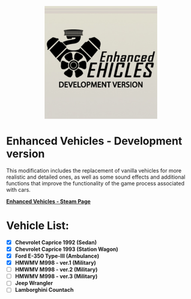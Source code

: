 <p align="center">
  <img width="300" height="300" src="/Contents/mods/EnhancedVehicles_Development/EnhancedVehicles_Development.png">
</p>

# Enhanced Vehicles - Development version
This modification includes the replacement of vanilla vehicles for more realistic and detailed ones, as well as some sound effects and additional functions that improve the functionality of the game process associated with cars.


**[Enhanced Vehicles - Steam Page](https://steamcommunity.com/sharedfiles/filedetails/?id=1373265262)**

# Vehicle List:
- [x] **Chevrolet Caprice 1992 (Sedan)**
- [x] **Chevrolet Caprice 1993 (Station Wagon)**
- [x] **Ford E-350 Type-III (Ambulance)**
- [x] **HMWMV M998 - ver.1 (Military)**
- [ ] **HMWMV M998 - ver.2 (Military)**
- [ ] **HMWMV M998 - ver.3 (Military)**
- [ ] **Jeep Wrangler**
- [ ] **Lamborghini Countach**
